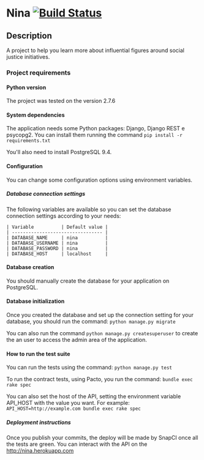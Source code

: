 Nina [![Build Status](https://snap-ci.com/NinaDaPraia/Nina/branch/master/build_image)](https://snap-ci.com/NinaDaPraia/Nina/branch/master)
===

## Description

A project to help you learn more about influential figures around social justice initiatives.

### Project requirements

#### Python version
  
  The project was tested on the version 2.7.6

#### System dependencies
  
  The application needs some Python packages: Django, Django REST e psycopg2.
  You can install them running the command ```pip install -r requirements.txt```

  You'll also need to install PostgreSQL 9.4.

#### Configuration
  
  You can change some configuration options using environment variables.

##### Database connection settings
    
  The following variables are available so you can set the database connection settings according to your needs:

    | Variable          | Default value |
    | --------------------------------- |
    | DATABASE_NAME     | nina          |
    | DATABASE_USERNAME | nina          |
    | DATABASE_PASSWORD | nina          |
    | DATABASE_HOST     | localhost     |

#### Database creation
  
  You should manually create the database for your application on PostgreSQL.

#### Database initialization

  Once you created the database and set up the connection setting for your database, you should run the command:
  ```python manage.py migrate```

  You can also run the command ```python manage.py createsuperuser``` to create the an user to access the admin area of the application.

#### How to run the test suite
  You can run the tests using the command:
  ```python manage.py test```

  To run the contract tests, using Pacto, you run the command:
  ```bundle exec rake spec```

  You can also set the host of the API, setting the environment variable API_HOST with the value you want. For example:
  ```API_HOST=http://example.com bundle exec rake spec```

##### Deployment instructions
  Once you publish your commits, the deploy will be made by SnapCI once all the tests are green. You can interact with the API on the http://nina.herokuapp.com

